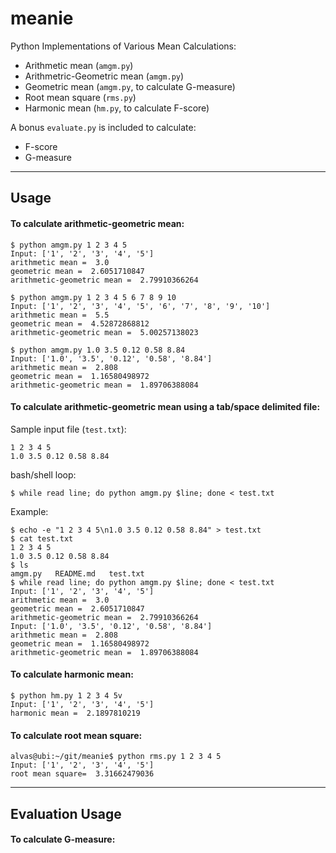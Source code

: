 meanie
======

Python Implementations of Various Mean Calculations:
* Arithmetic mean (`amgm.py`)
* Arithmetric-Geometric mean (`amgm.py`)
* Geometric mean (`amgm.py`, to calculate G-measure)
* Root mean square (`rms.py`)
* Harmonic mean (`hm.py`, to calculate F-score)

A bonus `evaluate.py` is included to calculate:
* F-score
* G-measure

***

Usage
------

#### To calculate arithmetic-geometric mean: 

```
$ python amgm.py 1 2 3 4 5
Input: ['1', '2', '3', '4', '5']
arithmetic mean =  3.0
geometric mean =  2.6051710847
arithmetic-geometric mean =  2.79910366264

$ python amgm.py 1 2 3 4 5 6 7 8 9 10
Input: ['1', '2', '3', '4', '5', '6', '7', '8', '9', '10']
arithmetic mean =  5.5
geometric mean =  4.52872868812
arithmetic-geometric mean =  5.00257138023

$ python amgm.py 1.0 3.5 0.12 0.58 8.84
Input: ['1.0', '3.5', '0.12', '0.58', '8.84']
arithmetic mean =  2.808
geometric mean =  1.16580498972
arithmetic-geometric mean =  1.89706388084
```

#### To calculate arithmetic-geometric mean using a tab/space delimited file:

Sample input file (`test.txt`):

```
1 2 3 4 5
1.0 3.5 0.12 0.58 8.84
```
bash/shell loop:

```
$ while read line; do python amgm.py $line; done < test.txt
```

Example:

```
$ echo -e "1 2 3 4 5\n1.0 3.5 0.12 0.58 8.84" > test.txt
$ cat test.txt
1 2 3 4 5
1.0 3.5 0.12 0.58 8.84
$ ls
amgm.py   README.md   test.txt
$ while read line; do python amgm.py $line; done < test.txt
Input: ['1', '2', '3', '4', '5']
arithmetic mean =  3.0
geometric mean =  2.6051710847
arithmetic-geometric mean =  2.79910366264
Input: ['1.0', '3.5', '0.12', '0.58', '8.84']
arithmetic mean =  2.808
geometric mean =  1.16580498972
arithmetic-geometric mean =  1.89706388084
```


#### To calculate harmonic mean:
```
$ python hm.py 1 2 3 4 5v
Input: ['1', '2', '3', '4', '5']
harmonic mean =  2.1897810219
```

#### To calculate root mean square:
```
alvas@ubi:~/git/meanie$ python rms.py 1 2 3 4 5
Input: ['1', '2', '3', '4', '5']
root mean square=  3.31662479036
```

***

Evaluation Usage
----------------

#### To calculate G-measure:



